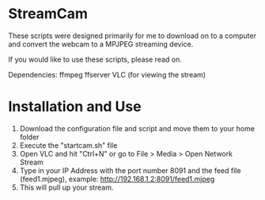 # StreamCam

These scripts were designed primarily for me to download on to a computer and convert the webcam to a MPJPEG streaming device. 

If you would like to use these scripts, please read on.

Dependencies:
ffmpeg
ffserver
VLC (for viewing the stream)

# Installation and Use
1. Download the configuration file and script and move them to your home folder
2. Execute the "startcam.sh" file
3. Open VLC and hit "Ctrl+N" or go to File > Media > Open Network Stream
4. Type in your IP Address with the port number 8091 and the feed file (feed1.mjpeg), example: http://192.168.1.2:8091/feed1.mjpeg
5. This will pull up your stream.
